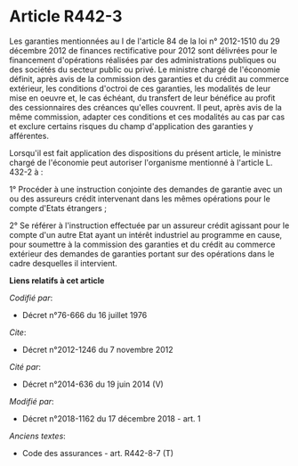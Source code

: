 # Article R442-3

Les garanties mentionnées au I de l'article 84 de la loi n° 2012-1510 du 29 décembre 2012 de finances rectificative pour 2012
sont délivrées pour le financement d'opérations réalisées par des administrations publiques ou des sociétés du secteur public
ou privé. Le ministre chargé de l'économie définit, après avis de la commission des garanties et du crédit au commerce
extérieur, les conditions d'octroi de ces garanties, les modalités de leur mise en oeuvre et, le cas échéant, du transfert de
leur bénéfice au profit des cessionnaires des créances qu'elles couvrent. Il peut, après avis de la même commission, adapter
ces conditions et ces modalités au cas par cas et exclure certains risques du champ d'application des garanties y afférentes.

Lorsqu'il est fait application des dispositions du présent article, le ministre chargé de l'économie peut autoriser
l'organisme mentionné à l'article L. 432-2 à :

1° Procéder à une instruction conjointe des demandes de garantie avec un ou des assureurs crédit intervenant dans les mêmes
opérations pour le compte d'Etats étrangers ;

2° Se référer à l'instruction effectuée par un assureur crédit agissant pour le compte d'un autre Etat ayant un intérêt
industriel au programme en cause, pour soumettre à la commission des garanties et du crédit au commerce extérieur des
demandes de garanties portant sur des opérations dans le cadre desquelles il intervient.

**Liens relatifs à cet article**

_Codifié par_:

  - Décret n°76-666 du 16 juillet 1976

_Cite_:

  - Décret n°2012-1246 du 7 novembre 2012

_Cité par_:

  - Décret n°2014-636 du 19 juin 2014 (V)

_Modifié par_:

  - Décret n°2018-1162 du 17 décembre 2018 - art. 1

_Anciens textes_:

  - Code des assurances - art. R442-8-7 (T)
